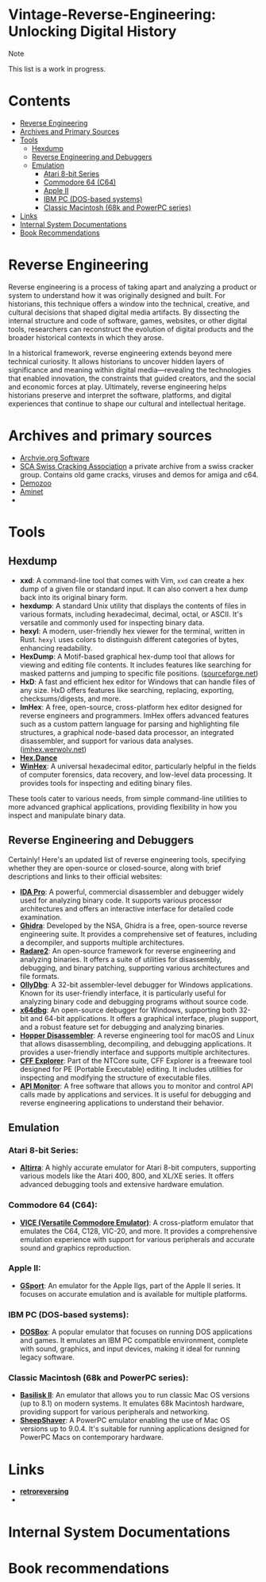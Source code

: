 # Vintage-Reverse-Engineering: Unlocking Digital History

> [!NOTE]  
> This list is a work in progress.

# Contents
- [Reverse Engineering](#reverse-engineering)
- [Archives and Primary Sources](#archives-and-primary-sources)
- [Tools](#tools)
  - [Hexdump](#hexdump)
  - [Reverse Engineering and Debuggers](#reverse-engineering-and-debuggers)
  - [Emulation](#emulation)
    - [Atari 8-bit Series](#atari-8-bit-series)
    - [Commodore 64 (C64)](#commodore-64-c64)
    - [Apple II](#apple-ii)
    - [IBM PC (DOS-based systems)](#ibm-pc-dos-based-systems)
    - [Classic Macintosh (68k and PowerPC series)](#classic-macintosh-68k-and-powerpc-series)
- [Links](#links)
- [Internal System Documentations](#internal-system-documentations)
- [Book Recommendations](#book-recommendations)




# Reverse Engineering
Reverse engineering is a process of taking apart and analyzing a product or system to understand how it was originally designed and built. For historians, this technique offers a window into the technical, creative, and cultural decisions that shaped digital media artifacts. By dissecting the internal structure and code of software, games, websites, or other digital tools, researchers can reconstruct the evolution of digital products and the broader historical contexts in which they arose.

In a historical framework, reverse engineering extends beyond mere technical curiosity. It allows historians to uncover hidden layers of significance and meaning within digital media—revealing the technologies that enabled innovation, the constraints that guided creators, and the social and economic forces at play. Ultimately, reverse engineering helps historians preserve and interpret the software, platforms, and digital experiences that continue to shape our cultural and intellectual heritage.

# Archives and primary sources

- [Archvie.org Software](https://archive.org/details/software)
- [SCA Swiss Cracking Association](https://www.sca.ch/) a private archive from a swiss cracker group. Contains old game cracks, viruses and demos for amiga and c64.
- [Demozoo](https://demozoo.org/)
- [Aminet](https://wiki.aminet.net/Main_Page)
- 


# Tools

## Hexdump

- **xxd**: A command-line tool that comes with Vim, `xxd` can create a hex dump of a given file or standard input. It can also convert a hex dump back into its original binary form.
- **hexdump**: A standard Unix utility that displays the contents of files in various formats, including hexadecimal, decimal, octal, or ASCII. It's versatile and commonly used for inspecting binary data.
- **hexyl**: A modern, user-friendly hex viewer for the terminal, written in Rust. `hexyl` uses colors to distinguish different categories of bytes, enhancing readability.
- **HexDump**: A Motif-based graphical hex-dump tool that allows for viewing and editing file contents. It includes features like searching for masked patterns and jumping to specific file positions. ([sourceforge.net](https://sourceforge.net/projects/hexdump/?utm_source=chatgpt.com))
- **HxD**: A fast and efficient hex editor for Windows that can handle files of any size. HxD offers features like searching, replacing, exporting, checksums/digests, and more.
- **ImHex**: A free, open-source, cross-platform hex editor designed for reverse engineers and programmers. ImHex offers advanced features such as a custom pattern language for parsing and highlighting file structures, a graphical node-based data processor, an integrated disassembler, and support for various data analyses. ([imhex.werwolv.net](https://imhex.werwolv.net/?utm_source=chatgpt.com))
- [**Hex.Dance**](https://hex.dance/)
- [**WinHex**](https://x-ways.net/winhex/): A universal hexadecimal editor, particularly helpful in the fields of computer forensics, data recovery, and low-level data processing. It provides tools for inspecting and editing binary files. 

These tools cater to various needs, from simple command-line utilities to more advanced graphical applications, providing flexibility in how you inspect and manipulate binary data. 

## Reverse Engineering and Debuggers

Certainly! Here's an updated list of reverse engineering tools, specifying whether they are open-source or closed-source, along with brief descriptions and links to their official websites:

- [**IDA Pro**](https://hex-rays.com/ida-pro): A powerful, commercial disassembler and debugger widely used for analyzing binary code. It supports various processor architectures and offers an interactive interface for detailed code examination.
- [**Ghidra**](https://ghidra-sre.org/): Developed by the NSA, Ghidra is a free, open-source reverse engineering suite. It provides a comprehensive set of features, including a decompiler, and supports multiple architectures.
- [**Radare2**](https://rada.re/n/): An open-source framework for reverse engineering and analyzing binaries. It offers a suite of utilities for disassembly, debugging, and binary patching, supporting various architectures and file formats.
- [**OllyDbg**](https://www.ollydbg.de/): A 32-bit assembler-level debugger for Windows applications. Known for its user-friendly interface, it is particularly useful for analyzing binary code and debugging programs without source code.
- [**x64dbg**](https://x64dbg.com/): An open-source debugger for Windows, supporting both 32-bit and 64-bit applications. It offers a graphical interface, plugin support, and a robust feature set for debugging and analyzing binaries.
- [**Hopper Disassembler**](https://www.hopperapp.com/): A reverse engineering tool for macOS and Linux that allows disassembling, decompiling, and debugging applications. It provides a user-friendly interface and supports multiple architectures.
- [**CFF Explorer**](https://ntcore.com/explorer-suite/): Part of the NTCore suite, CFF Explorer is a freeware tool designed for PE (Portable Executable) editing. It includes utilities for inspecting and modifying the structure of executable files.
- [**API Monitor**](http://www.rohitab.com/apimonitor): A free software that allows you to monitor and control API calls made by applications and services. It is useful for debugging and reverse engineering applications to understand their behavior. 


## Emulation

### **Atari 8-bit Series**:
   - [**Altirra**](https://www.virtualdub.org/altirra.html): A highly accurate emulator for Atari 8-bit computers, supporting various models like the Atari 400, 800, and XL/XE series. It offers advanced debugging tools and extensive hardware emulation.

### **Commodore 64 (C64)**:
   - [**VICE (Versatile Commodore Emulator)**](https://vice-emu.sourceforge.io/): A cross-platform emulator that emulates the C64, C128, VIC-20, and more. It provides a comprehensive emulation experience with support for various peripherals and accurate sound and graphics reproduction.

### **Apple II**:
   - [**GSport**](https://github.com/david-schmidt/gsport): An emulator for the Apple IIgs, part of the Apple II series. It focuses on accurate emulation and is available for multiple platforms.

### **IBM PC (DOS-based systems)**:
   - [**DOSBox**](https://www.dosbox.com/): A popular emulator that focuses on running DOS applications and games. It emulates an IBM PC compatible environment, complete with sound, graphics, and input devices, making it ideal for running legacy software.

### **Classic Macintosh (68k and PowerPC series)**:
   - [**Basilisk II**](https://basilisk.cebix.net/): An emulator that allows you to run classic Mac OS versions (up to 8.1) on modern systems. It emulates 68k Macintosh hardware, providing support for various peripherals and networking.
   - [**SheepShaver**](https://sheepshaver.cebix.net/): A PowerPC emulator enabling the use of Mac OS versions up to 9.0.4. It's suitable for running applications designed for PowerPC Macs on contemporary hardware.

# Links
- [**retroreversing**](https://www.retroreversing.com/)
- 

# Internal System Documentations


# Book recommendations






